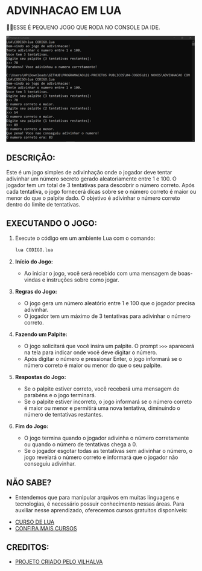 # ADVINHACAO EM LUA
👨‍💻ESSE É PEQUENO JOGO QUE RODA NO CONSOLE DA IDE.

<img src="FOTO.png" align="center" width="500"> <br>

## DESCRIÇÃO:
Este é um jogo simples de adivinhação onde o jogador deve tentar adivinhar um número secreto gerado aleatoriamente entre 1 e 100. O jogador tem um total de 3 tentativas para descobrir o número correto. Após cada tentativa, o jogo fornecerá dicas sobre se o número correto é maior ou menor do que o palpite dado. O objetivo é adivinhar o número correto dentro do limite de tentativas.

## EXECUTANDO O JOGO:
1. Execute o código em um ambiente Lua com o comando:
   ```bash
   lua CODIGO.lua
   ```

2. **Início do Jogo:**
   - Ao iniciar o jogo, você será recebido com uma mensagem de boas-vindas e instruções sobre como jogar.

3. **Regras do Jogo:**
   - O jogo gera um número aleatório entre 1 e 100 que o jogador precisa adivinhar.
   - O jogador tem um máximo de 3 tentativas para adivinhar o número correto.

4. **Fazendo um Palpite:**
   - O jogo solicitará que você insira um palpite. O prompt `>>>` aparecerá na tela para indicar onde você deve digitar o número.
   - Após digitar o número e pressionar Enter, o jogo informará se o número correto é maior ou menor do que o seu palpite.

5. **Respostas do Jogo:**
   - Se o palpite estiver correto, você receberá uma mensagem de parabéns e o jogo terminará.
   - Se o palpite estiver incorreto, o jogo informará se o número correto é maior ou menor e permitirá uma nova tentativa, diminuindo o número de tentativas restantes.

6. **Fim do Jogo:**
   - O jogo termina quando o jogador adivinha o número corretamente ou quando o número de tentativas chega a 0.
   - Se o jogador esgotar todas as tentativas sem adivinhar o número, o jogo revelará o número correto e informará que o jogador não conseguiu adivinhar.

## NÃO SABE?
- Entendemos que para manipular arquivos em muitas linguagens e tecnologias, é necessário possuir conhecimento nessas áreas. Para auxiliar nesse aprendizado, oferecemos cursos gratuitos disponíveis:
* [CURSO DE LUA](https://github.com/VILHALVA/CURSO-DE-LUA)
* [CONFIRA MAIS CURSOS](https://github.com/VILHALVA?tab=repositories&q=+topic:CURSO)

## CREDITOS:
- [PROJETO CRIADO PELO VILHALVA](https://github.com/VILHALVA)
